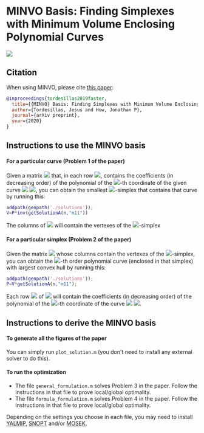 # MINVO Basis: Finding Simplexes with Minimum Volume Enclosing Polynomial Curves #

![](./imgs/minvo3d.png) 

## Citation

When using MINVO, please cite [this paper](https://www.google.com/):

```bibtex
@inproceedings{tordesillas2019faster,
  title={{MINVO} Basis: Finding Simplexes with Minimum Volume Enclosing Polynomial Curves},
  author={Tordesillas, Jesus and How, Jonathan P},
  journal={arXiv preprint},
  year={2020}
}
```

## Instructions to use the MINVO basis

#### For a particular curve (Problem 1 of the paper)
Given a matrix <img src="https://render.githubusercontent.com/render/math?math=\boldsymbol{P}"> that, in each row <img src="https://render.githubusercontent.com/render/math?math=i">, contains the coefficients (in decreasing order) of the polynomial of the <img src="https://render.githubusercontent.com/render/math?math=i">-th coordinate of the given curve <img src="https://render.githubusercontent.com/render/math?math=\boldsymbol{p}(t), "> <img src="https://render.githubusercontent.com/render/math?math=t\in[-1,1]">, you can obtain the smallest <img src="https://render.githubusercontent.com/render/math?math=n">-simplex that contains that curve by running this:

```matlab
addpath(genpath('./solutions'));
V=P*inv(getSolutionA(n,"m11"))
```
The columns of <img src="https://render.githubusercontent.com/render/math?math=\boldsymbol{V}"> will contain the vertexes of the <img src="https://render.githubusercontent.com/render/math?math=n">-simplex

#### For a particular simplex  (Problem 2 of the paper)
Given the matrix <img src="https://render.githubusercontent.com/render/math?math=\boldsymbol{V}"> whose columns contain the vertexes of the <img src="https://render.githubusercontent.com/render/math?math=n">-simplex, you can obtain the <img src="https://render.githubusercontent.com/render/math?math=n">-th order polynomial curve (enclosed in that simplex) with largest convex hull by running this:

```matlab
addpath(genpath('./solutions'));
P=V*getSolutionA(n,"m11");
```
Each row <img src="https://render.githubusercontent.com/render/math?math=i"> of <img src="https://render.githubusercontent.com/render/math?math=\boldsymbol{P}"> will contain the coefficients (in decreasing order) of the polynomial of the <img src="https://render.githubusercontent.com/render/math?math=i">-th coordinate of the curve <img src="https://render.githubusercontent.com/render/math?math=\boldsymbol{p}(t),">  <img src="https://render.githubusercontent.com/render/math?math=t\in[-1,1]">.


## Instructions to derive the MINVO basis

#### To generate all the figures of the paper
You can simply run `plot_solution.m` (you don't need to install any external solver to do this).

#### To run the optimization
* The file `general_formulation.m` solves Problem 3 in the paper. Follow the instructions in that file to prove local/global optimality.
* The file `formula_formulation.m` solves Problem 4 in the paper. Follow the instructions in that file to prove local/global optimality.

Depending on the settings you choose in each file, you may need to install [YALMIP](https://yalmip.github.io/), [SNOPT](https://ccom.ucsd.edu/~optimizers/) and/or [MOSEK](https://www.mosek.com/).   
